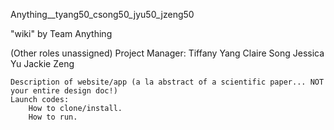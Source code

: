 Anything__tyang50_csong50_jyu50_jzeng50

"wiki" by Team Anything

(Other roles unassigned)
Project Manager: Tiffany Yang 
Claire Song
Jessica Yu
Jackie Zeng

    Description of website/app (a la abstract of a scientific paper... NOT your entire design doc!)
    Launch codes:
        How to clone/install.
        How to run.

